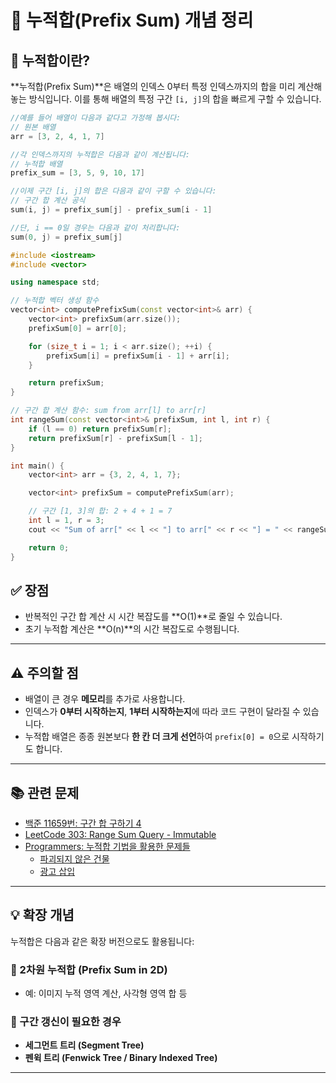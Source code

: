 # 📘 누적합(Prefix Sum) 개념 정리

## 🧠 누적합이란?

**누적합(Prefix Sum)**은 배열의 인덱스 0부터 특정 인덱스까지의 합을 미리 계산해 놓는 방식입니다. 이를 통해 배열의 특정 구간 `[i, j]`의 합을 빠르게 구할 수 있습니다.



```cpp
//예를 들어 배열이 다음과 같다고 가정해 봅시다:
// 원본 배열
arr = [3, 2, 4, 1, 7]

//각 인덱스까지의 누적합은 다음과 같이 계산됩니다:
// 누적합 배열
prefix_sum = [3, 5, 9, 10, 17]

//이제 구간 [i, j]의 합은 다음과 같이 구할 수 있습니다:
// 구간 합 계산 공식
sum(i, j) = prefix_sum[j] - prefix_sum[i - 1]

//단, i == 0일 경우는 다음과 같이 처리합니다:
sum(0, j) = prefix_sum[j]
```
```cpp
#include <iostream>
#include <vector>

using namespace std;

// 누적합 벡터 생성 함수
vector<int> computePrefixSum(const vector<int>& arr) {
    vector<int> prefixSum(arr.size());
    prefixSum[0] = arr[0];

    for (size_t i = 1; i < arr.size(); ++i) {
        prefixSum[i] = prefixSum[i - 1] + arr[i];
    }

    return prefixSum;
}

// 구간 합 계산 함수: sum from arr[l] to arr[r]
int rangeSum(const vector<int>& prefixSum, int l, int r) {
    if (l == 0) return prefixSum[r];
    return prefixSum[r] - prefixSum[l - 1];
}

int main() {
    vector<int> arr = {3, 2, 4, 1, 7};

    vector<int> prefixSum = computePrefixSum(arr);

    // 구간 [1, 3]의 합: 2 + 4 + 1 = 7
    int l = 1, r = 3;
    cout << "Sum of arr[" << l << "] to arr[" << r << "] = " << rangeSum(prefixSum, l, r) << endl;

    return 0;
}
```

## ✅ 장점

- 반복적인 구간 합 계산 시 시간 복잡도를 **O(1)**로 줄일 수 있습니다.
- 초기 누적합 계산은 **O(n)**의 시간 복잡도로 수행됩니다.

---

## ⚠️ 주의할 점

- 배열이 큰 경우 **메모리**를 추가로 사용합니다.
- 인덱스가 **0부터 시작하는지**, **1부터 시작하는지**에 따라 코드 구현이 달라질 수 있습니다.
- 누적합 배열은 종종 원본보다 **한 칸 더 크게 선언**하여 `prefix[0] = 0`으로 시작하기도 합니다.

---

## 📚 관련 문제

- [백준 11659번: 구간 합 구하기 4](https://www.acmicpc.net/problem/11659)
- [LeetCode 303: Range Sum Query - Immutable](https://leetcode.com/problems/range-sum-query-immutable/)
- [Programmers: 누적합 기법을 활용한 문제들](https://school.programmers.co.kr/)
    - [파괴되지 않은 건물](https://school.programmers.co.kr/learn/courses/30/lessons/92344)
    - [광고 삽입](https://school.programmers.co.kr/learn/courses/30/lessons/72414)

---

## 💡 확장 개념

누적합은 다음과 같은 확장 버전으로도 활용됩니다:

### 🔹 2차원 누적합 (Prefix Sum in 2D)
- 예: 이미지 누적 영역 계산, 사각형 영역 합 등

### 🔹 구간 갱신이 필요한 경우
- **세그먼트 트리 (Segment Tree)**
- **펜윅 트리 (Fenwick Tree / Binary Indexed Tree)**

---
